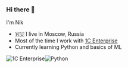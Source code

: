 ### Hi there 👋 

I'm Nik
- :ru: I live in Moscow, Russia
- Most of the time I work with [1C Enterprise](https://1c-dn.com/)
- Currently learning Python and basics of ML

![1C Enterprise](https://img.shields.io/badge/-1C%20Enterprise-yellow)![Python](https://img.shields.io/badge/-Python-blue)
